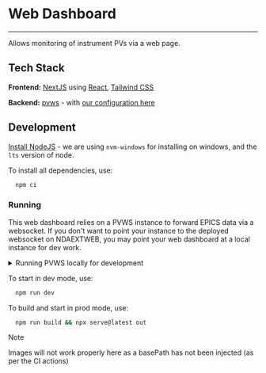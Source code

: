 # Web Dashboard

---

Allows monitoring of instrument PVs via a web page.

## Tech Stack

**Frontend:** [NextJS](https://nextjs.org/) using [React](https://react.dev/), [Tailwind CSS](https://tailwindcss.com/)

**Backend:** [pvws](https://github.com/ornl-epics/pvws) - with [our configuration here](https://github.com/ISISComputingGroup/pvws-config)

## Development

[Install NodeJS](https://docs.npmjs.com/downloading-and-installing-node-js-and-npm) - we are using `nvm-windows` for installing on windows, and the `lts` version of node.

To install all dependencies, use:

```bash
  npm ci
```

### Running

This web dashboard relies on a PVWS instance to forward EPICS data via a websocket. If you don't want to point your instance to the deployed websocket on NDAEXTWEB, you may point your web dashboard at a local instance for dev work.

<details>
  <summary>Running PVWS locally for development</summary>
  
  To run a PVWS instance locally, the [Tomcat 9](https://tomcat.apache.org/download-90.cgi) binaries need to be downloaded. 
  After this: 
  1. Download the nightly webapp `pvws.war` from the [PVWS homepage](https://github.com/ornl-epics/pvws) and place it in `webapps\` of your tomcat download
  2. Create a file called `setenv.bat` in the `bin\` folder of tomcat with your `EPICS_CA_ADDR_LIST` and `EPICS_CA_AUTO_ADDR_LIST` (you can get these by doing `set EPICS_CA` in an `epicsterm.bat`) ie this, where 1.2.3.4 is your CA gateway address: 
```bat
set EPICS_CA_ADDR_LIST=127.255.255.255 1.2.3.4
set EPICS_CA_AUTO_ADDR_LIST=NO
```
  3. `cd` to `bin\` and run `catalina.bat start` to start the tomcat server. you can verify this is working by going to `http://localhost:8080/pvws/` - you should see a summary webpage.
  4.  Create an `.env.local` file with `NEXT_PUBLIC_WS_URL` set to the pvws URL you are using. For example:

```.env.local
NEXT_PUBLIC_WS_URL=ws://<hostname>:<port>/pvws/pv
```

</details>

To start in dev mode, use:

```bash
  npm run dev
```

To build and start in prod mode, use:

```bash
  npm run build && npx serve@latest out
```

> [!NOTE]  
> Images will not work properly here as a basePath has not been injected (as per the CI actions)
